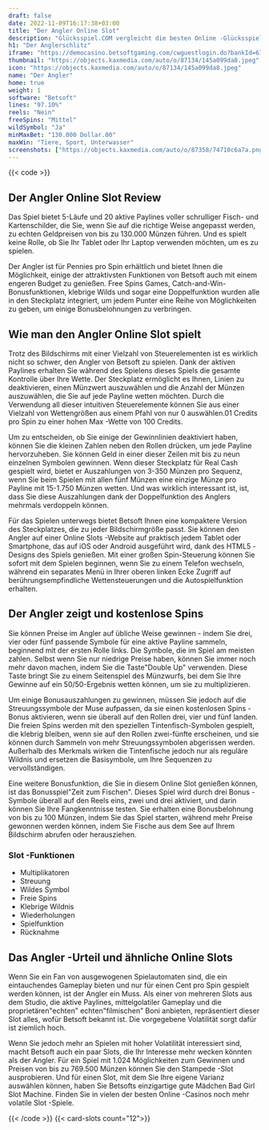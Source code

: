 ```yaml
---
draft: false
date: 2022-11-09T16:17:38+03:00
title: "Der Angler Online Slot"
description: "Glücksspiel.COM vergleicht die besten Online -Glücksspiel -Sites und -spiele der Kanada.  Unabhängige Produktbewertungen und exklusive Anmeldeangebote. Jetzt spielen!"
h1: "Der Anglerschlitz"
iframe: "https://democasino.betsoftgaming.com/cwguestlogin.do?bankId=675&CDN=AUTO&gameId=747"
thumbnail: "https://objects.kaxmedia.com/auto/o/87134/145a099da8.jpeg"
icon: "https://objects.kaxmedia.com/auto/o/87134/145a099da8.jpeg"
name: "Der Angler"
home: true
weight: 1
software: "Betsoft"
lines: "97.10%"
reels: "Nein"
freeSpins: "Mittel"
wildSymbol: "Ja"
minMaxBet: "130.000 Dollar.00"
maxWin: "Tiere, Sport, Unterwasser"
screenshots: ["https://objects.kaxmedia.com/auto/o/87358/74710c6a7a.png"]
---
```


{{< code >}}<h2>Der Angler Online Slot Review</h2><p>Das Spiel bietet 5-Läufe und 20 aktive Paylines voller schrulliger Fisch- und Kartenschilder, die Sie, wenn Sie auf die richtige Weise angepasst werden, zu echten Geldpreisen von bis zu 130.000 Münzen führen. Und es spielt keine Rolle, ob Sie Ihr Tablet oder Ihr Laptop verwenden möchten, um es zu spielen.</p><p>Der Angler ist für Pennies pro Spin erhältlich und bietet Ihnen die Möglichkeit, einige der attraktivsten Funktionen von Betsoft auch mit einem engeren Budget zu genießen. Free Spins Games, Catch-and-Win-Bonusfunktionen, klebrige Wilds und sogar eine Doppelfunktion wurden alle in den Steckplatz integriert, um jedem Punter eine Reihe von Möglichkeiten zu geben, um einige Bonusbelohnungen zu verbringen.</p><h2>Wie man den Angler Online Slot spielt</h2><p>Trotz des Bildschirms mit einer Vielzahl von Steuerelementen ist es wirklich nicht so schwer, den Angler von Betsoft zu spielen. Dank der aktiven Paylines erhalten Sie während des Spielens dieses Spiels die gesamte Kontrolle über Ihre Wette. Der Steckplatz ermöglicht es Ihnen, Linien zu deaktivieren, einen Münzwert auszuwählen und die Anzahl der Münzen auszuwählen, die Sie auf jede Payline wetten möchten. Durch die Verwendung all dieser intuitiven Steuerelemente können Sie aus einer Vielzahl von Wettengrößen aus einem Pfahl von nur 0 auswählen.01 Credits pro Spin zu einer hohen Max -Wette von 100 Credits.</p><p>Um zu entscheiden, ob Sie einige der Gewinnlinien deaktiviert haben, können Sie die kleinen Zahlen neben den Rollen drücken, um jede Payline hervorzuheben. Sie können Geld in einer dieser Zeilen mit bis zu neun einzelnen Symbolen gewinnen. Wenn dieser Steckplatz für Real Cash gespielt wird, bietet er Auszahlungen von 3-350 Münzen pro Sequenz, wenn Sie beim Spielen mit allen fünf Münzen eine einzige Münze pro Payline mit 15-1.750 Münzen wetten. Und was wirklich interessant ist, ist, dass Sie diese Auszahlungen dank der Doppelfunktion des Anglers mehrmals verdoppeln können.</p><p>Für das Spielen unterwegs bietet Betsoft Ihnen eine kompaktere Version des Steckplatzes, die zu jeder Bildschirmgröße passt. Sie können den Angler auf einer Online Slots -Website auf praktisch jedem Tablet oder Smartphone, das auf iOS oder Android ausgeführt wird, dank des HTML5 -Designs des Spiels genießen. Mit einer großen Spin-Steuerung können Sie sofort mit dem Spielen beginnen, wenn Sie zu einem Telefon wechseln, während ein separates Menü in Ihrer oberen linken Ecke Zugriff auf berührungsempfindliche Wettensteuerungen und die Autospielfunktion erhalten.</p><h2>Der Angler zeigt und kostenlose Spins</h2><p>Sie können Preise im Angler auf übliche Weise gewinnen - indem Sie drei, vier oder fünf passende Symbole für eine aktive Payline sammeln, beginnend mit der ersten Rolle links. Die Symbole, die im Spiel am meisten zahlen. Selbst wenn Sie nur niedrige Preise haben, können Sie immer noch mehr davon machen, indem Sie die Taste"Double Up" verwenden. Diese Taste bringt Sie zu einem Seitenspiel des Münzwurfs, bei dem Sie Ihre Gewinne auf ein 50/50-Ergebnis wetten können, um sie zu multiplizieren.</p><p>Um einige Bonusauszahlungen zu gewinnen, müssen Sie jedoch auf die Streuungssymbole der Muse aufpassen, da sie einen kostenlosen Spins -Bonus aktivieren, wenn sie überall auf den Rollen drei, vier und fünf landen. Die freien Spins werden mit den speziellen Tintenfisch-Symbolen gespielt, die klebrig bleiben, wenn sie auf den Rollen zwei-fünfte erscheinen, und sie können durch Sammeln von mehr Streuungssymbolen abgerissen werden. Außerhalb des Merkmals wirken die Tintenfische jedoch nur als reguläre Wildnis und ersetzen die Basisymbole, um Ihre Sequenzen zu vervollständigen.</p><p>Eine weitere Bonusfunktion, die Sie in diesem Online Slot genießen können, ist das Bonusspiel"Zeit zum Fischen". Dieses Spiel wird durch drei Bonus -Symbole überall auf den Reels eins, zwei und drei aktiviert, und darin können Sie Ihre Fangkenntnisse testen. Sie erhalten eine Bonusbelohnung von bis zu 100 Münzen, indem Sie das Spiel starten, während mehr Preise gewonnen werden können, indem Sie Fische aus dem See auf Ihrem Bildschirm abrufen oder herausziehen.</p><h3>
Slot -Funktionen</h3><ul>
<li></span>
Multiplikatoren</li>
<li></span>
Streuung</li>
<li></span>
Wildes Symbol</li>
<li></span>
Freie Spins</li>
<li></span>
Klebrige Wildnis</li>
<li></span>
Wiederholungen</li>
<li></span>
Spielfunktion</li>
<li></span>
Rücknahme</li></ul><h2>Das Angler -Urteil und ähnliche Online Slots</h2><p>Wenn Sie ein Fan von ausgewogenen Spielautomaten sind, die ein eintauchendes Gameplay bieten und nur für einen Cent pro Spin gespielt werden können, ist der Angler ein Muss. Als einer von mehreren Slots aus dem Studio, die aktive Paylines, mittelgolatiler Gameplay und die proprietären"echten" echten"filmischen" Boni anbieten, repräsentiert dieser Slot alles, wofür Betsoft bekannt ist. Die vorgegebene Volatilität sorgt dafür ist ziemlich hoch.</p><p>Wenn Sie jedoch mehr an Spielen mit hoher Volatilität interessiert sind, macht Betsoft auch ein paar Slots, die Ihr Interesse mehr wecken könnten als der Angler. Für ein Spiel mit 1.024 Möglichkeiten zum Gewinnen und Preisen von bis zu 769.500 Münzen können Sie den Stampede -Slot ausprobieren. Und für einen Slot, mit dem Sie Ihre eigene Varianz auswählen können, haben Sie Betsofts einzigartige gute Mädchen Bad Girl Slot Machine. Finden Sie in vielen der besten Online -Casinos noch mehr volatile Slot -Spiele.</p>{{< /code >}}
{{< card-slots count="12">}}